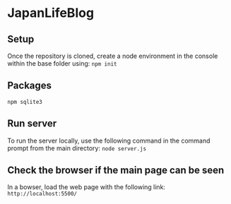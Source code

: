 # JapanLifeBlog

## Setup
Once the repository is cloned, create a node environment in the console within the base folder using:
`npm init`

## Packages
`npm sqlite3`

## Run server
To run the server locally, use the following command in the command prompt from the main directory:
`node server.js`

## Check the browser if the main page can be seen
In a bowser, load the web page with the following link:
`http://localhost:5500/`